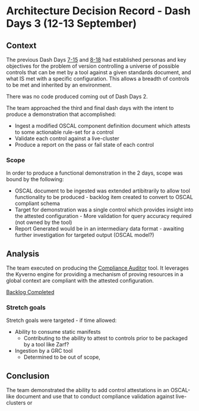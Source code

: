 # Architecture Decision Record - Dash Days 3 (12-13 September)

## Context
The previous Dash Days [7-15](./ADR-7-15.md) and [8-18](./ADR-7-15.md) had established personas and key objectives for the problem of version controlling a universe of possible controls that can be met by a tool against a given standards document, and what IS met with a specific configuration. This allows a breadth of controls to be met and inherited by an environment. 

There was no code produced coming out of Dash Days 2.

The team approached the third and final dash days with the intent to produce a demonstration that accomplished:
- Ingest a modified OSCAL component definition document which attests to some actionable rule-set for a control
- Validate each control against a live-cluster
- Produce a report on the pass or fail state of each control

### Scope
In order to produce a functional demonstration in the 2 days, scope was bound by the following:
- OSCAL document to be ingested was extended artibitrarily to allow tool functionality to be produced - backlog item created to convert to OSCAL compliant schema
- Target for demonstration was a single control which provides insight into the attested configuration - More validation for query accuracy required (not owned by the tool)
- Report Generated would be in an intermediary data format - awaiting further investigation for targeted output (OSCAL model?)

## Analysis
The team executed on producing the [Compliance Auditor](https://github.com/defenseunicorns/compliance-auditor) tool. It leverages the Kyverno engine for providing a mechanism of proving resources in a global context are compliant with the attested configuration. 

[Backlog Completed](https://github.com/defenseunicorns/compliance-auditor/issues?q=is%3Aissue+is%3Aclosed+label%3ADD-objective)

### Stretch goals
Stretch goals were targeted - if time allowed:
- Ability to consume static manifests
    - Contributing to the ability to attest to controls prior to be packaged by a tool like Zarf?
- Ingestion by a GRC tool
    - Determined to be out of scope, 
## Conclusion
The team demonstrated the ability to add control attestations in an OSCAL-like document and use that to conduct compliance validation against live-clusters or 
